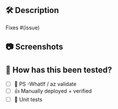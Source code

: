 <!--
⚠️⚠️⚠️ BEFORE YOU SUBMIT ⚠️⚠️⚠️
1. Make sure you have a user-friendly PR title that describes the change (this will be in the release notes).
2. Complete all TODO items below and remove the TODO lines after.
3. Internal PRs: Add applicable labels: Type, Micro PR, Breaking change

**PRO TIP**: Smaller PRs are closed faster. Try submitting multiple, small PRs.
-->

## 🛠️ Description
<!-- TODO: Summarize the changes with context and motivation -->

Fixes #(issue)
<!-- TODO: Add a list of the issues this change addresses (e.g., Fixes #1, #2, #3) -->

## 📷 Screenshots
<!-- TODO: Add screenshots of the new experience or remove section if not applicable -->

## 🔬 How has this been tested?
<!-- TODO: Check [x] all that apply. Leave the rest. -->
- [ ] 🫰 PS -WhatIf / az validate
- [ ] 👍 Manually deployed + verified
- [ ] 💪 Unit tests
